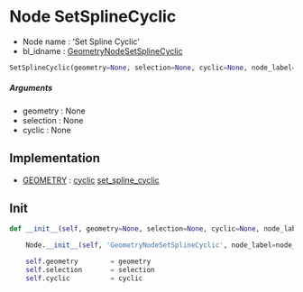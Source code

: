 # Node SetSplineCyclic

- Node name : 'Set Spline Cyclic'
- bl_idname : [GeometryNodeSetSplineCyclic](https://docs.blender.org/api/current/bpy.types.GeometryNodeSetSplineCyclic.html)


``` python
SetSplineCyclic(geometry=None, selection=None, cyclic=None, node_label=None, node_color=None, **kwargs)
```
##### Arguments

- geometry : None
- selection : None
- cyclic : None

## Implementation

- [GEOMETRY](/docs/GeoNodes/socket_GEOMETRY.md) : [cyclic](/docs/GeoNodes/socket_GEOMETRY.md#cyclic) [set_spline_cyclic](/docs/GeoNodes/socket_GEOMETRY.md#set_spline_cyclic)

## Init

``` python
def __init__(self, geometry=None, selection=None, cyclic=None, node_label=None, node_color=None, **kwargs):

    Node.__init__(self, 'GeometryNodeSetSplineCyclic', node_label=node_label, node_color=node_color, **kwargs)

    self.geometry        = geometry
    self.selection       = selection
    self.cyclic          = cyclic
```
